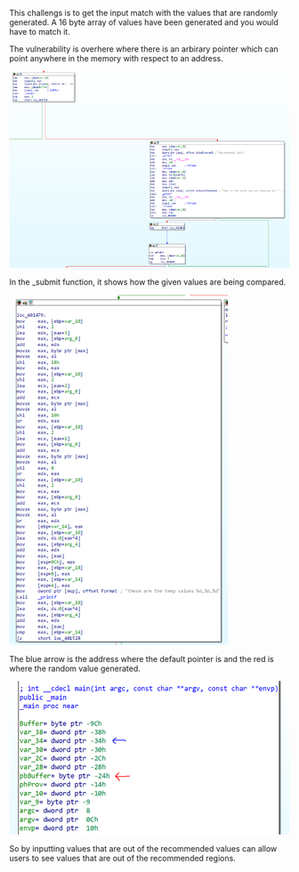 This challengs is to get the input match with the values that are randomly generated. A 16 byte array of values have been generated and you would have to match it.

The vulnerability is overhere where there is an arbirary pointer which can point anywhere in the memory with respect to an address.

![alt text](image.png)

In the _submit function, it shows how the given values are being compared.

![alt text](image-2.png)

The blue arrow is the address where the default pointer is and the red is where the random value generated.

![alt text](image-1.png)

So by inputting values that are out of the recommended values can allow users to see values that are out of the recommended regions.



